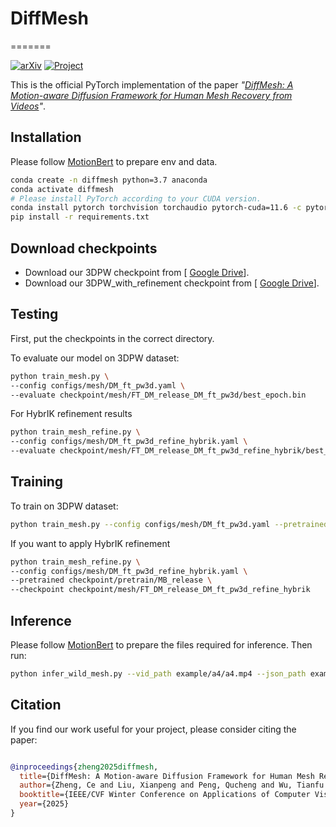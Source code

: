 
# DiffMesh
=======

[![arXiv](https://img.shields.io/badge/arXiv-2210.06551-b31b1b.svg)](https://arxiv.org/pdf/2303.13397) <a href="https://zczcwh.github.io/diffmesh_page/"><img alt="Project" src="https://img.shields.io/badge/-Project%20Page-lightgrey?logo=Google%20Chrome&color=informational&logoColor=white"></a> 

This is the official PyTorch implementation of the paper *"[DiffMesh: A Motion-aware Diffusion Framework for Human Mesh Recovery from Videos](https://arxiv.org/pdf/2303.13397.pdf)"*.



## Installation
Please follow [MotionBert](https://github.com/Walter0807/MotionBERT) to prepare env and data. 

```bash
conda create -n diffmesh python=3.7 anaconda
conda activate diffmesh
# Please install PyTorch according to your CUDA version.
conda install pytorch torchvision torchaudio pytorch-cuda=11.6 -c pytorch -c nvidia
pip install -r requirements.txt
```

## Download checkpoints

* Download our 3DPW checkpoint from [ [Google Drive](https://drive.google.com/drive/folders/1-JAfvUEuxJMCpku3Fkf9fRYR_h1N_o1P?usp=sharing)].
* Download our 3DPW_with_refinement checkpoint from [ [Google Drive](https://drive.google.com/drive/folders/1FdAvvi5cMROisgnVYRtlNMVtAkpHfRWD?usp=sharing)].
  
## Testing 
First, put the checkpoints in the correct directory. 

To evaluate our model on 3DPW dataset:
``` bash
python train_mesh.py \
--config configs/mesh/DM_ft_pw3d.yaml \
--evaluate checkpoint/mesh/FT_DM_release_DM_ft_pw3d/best_epoch.bin 
```

For HybrIK refinement results
``` bash
python train_mesh_refine.py \
--config configs/mesh/DM_ft_pw3d_refine_hybrik.yaml \
--evaluate checkpoint/mesh/FT_DM_release_DM_ft_pw3d_refine_hybrik/best_epoch.bin
```


## Training

To train on 3DPW dataset: 
``` bash
python train_mesh.py --config configs/mesh/DM_ft_pw3d.yaml --pretrained checkpoint/pretrain/MB_release --checkpoint checkpoint/mesh/FT_DM_release_DM_ft_pw3d
```

If you want to apply   HybrIK refinement
``` bash
python train_mesh_refine.py \
--config configs/mesh/DM_ft_pw3d_refine_hybrik.yaml \
--pretrained checkpoint/pretrain/MB_release \
--checkpoint checkpoint/mesh/FT_DM_release_DM_ft_pw3d_refine_hybrik
```

## Inference
Please follow [MotionBert](https://github.com/Walter0807/MotionBERT) to prepare the files required for inference. 
Then run:
``` bash
python infer_wild_mesh.py --vid_path example/a4/a4.mp4 --json_path example/a4/alphapose-a4.json --out_path example/a4/output --clip_len 16
```

## Citation

If you find our work useful for your project, please consider citing the paper:

```bibtex

@inproceedings{zheng2025diffmesh,
  title={DiffMesh: A Motion-aware Diffusion Framework for Human Mesh Recovery from Videos},
  author={Zheng, Ce and Liu, Xianpeng and Peng, Qucheng and Wu, Tianfu and Wang, Pu and Chen, Chen},
  booktitle={IEEE/CVF Winter Conference on Applications of Computer Vision (WACV) },
  year={2025}
}
```

